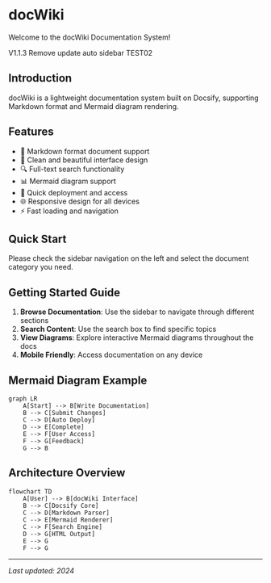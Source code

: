 # docWiki

Welcome to the docWiki Documentation System!

V1.1.3 Remove update auto sidebar TEST02

## Introduction

docWiki is a lightweight documentation system built on Docsify, supporting Markdown format and Mermaid diagram rendering.

## Features

- 📝 Markdown format document support
- 🎨 Clean and beautiful interface design
- 🔍 Full-text search functionality
- 📊 Mermaid diagram support
- 🚀 Quick deployment and access
- 🌐 Responsive design for all devices
- ⚡ Fast loading and navigation

## Quick Start

Please check the sidebar navigation on the left and select the document category you need.

## Getting Started Guide

1. **Browse Documentation**: Use the sidebar to navigate through different sections
2. **Search Content**: Use the search box to find specific topics
3. **View Diagrams**: Explore interactive Mermaid diagrams throughout the docs
4. **Mobile Friendly**: Access documentation on any device

## Mermaid Diagram Example

```mermaid
graph LR
    A[Start] --> B[Write Documentation]
    B --> C[Submit Changes]
    C --> D[Auto Deploy]
    D --> E[Complete]
    E --> F[User Access]
    F --> G[Feedback]
    G --> B
```

## Architecture Overview

```mermaid
flowchart TD
    A[User] --> B[docWiki Interface]
    B --> C[Docsify Core]
    C --> D[Markdown Parser]
    C --> E[Mermaid Renderer]
    C --> F[Search Engine]
    D --> G[HTML Output]
    E --> G
    F --> G
```

---

*Last updated: 2024*
